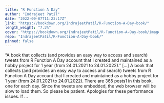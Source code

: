 ```yaml
---
title: "R Function A Day"
author: "Indrajeet Patil"
date: "2022-09-07T11:23:17Z"
link: "https://bookdown.org/IndrajeetPatil/R-Function-A-Day-book/"
length_weight: "7.5%"
cover: "https://bookdown.org/IndrajeetPatil/R-Function-A-Day-book/images/cover.jpg"
repo: "IndrajeetPatil/R-Function-A-Day-book/"
pinned: false
---
```


“A book that collects (and provides an easy way to access and search) tweets from R Function A Day account that I created and maintained as a hobby project for 1 year (from 24.01.2021 to 24.01.2022).” [...] A book that collects (and provides an easy way to access and search) tweets from R Function A Day account that I created and maintained as a hobby project for 1 year (from 24.01.2021 to 24.01.2022). There are 365 posts1 in this book, one for each day. Since the tweets are embedded, the web browser will be slow to load them. So please be patient.
Apologies for these performance issues. If ...
